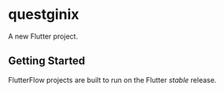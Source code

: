 # questginix

A new Flutter project.

## Getting Started

FlutterFlow projects are built to run on the Flutter _stable_ release.

